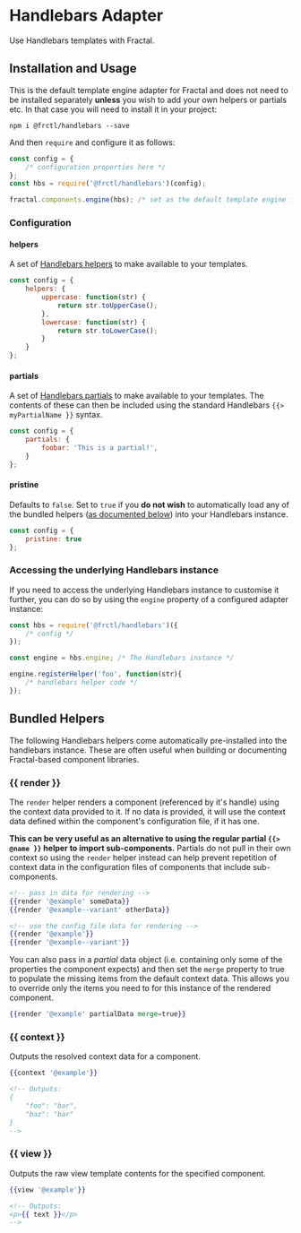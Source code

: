 # Handlebars Adapter

Use Handlebars templates with Fractal.

## Installation and Usage

This is the default template engine adapter for Fractal and does not need to be installed separately **unless** you wish to add your own helpers or partials etc. In that case you will need to install it in your project:

```shell
npm i @frctl/handlebars --save
```

And then `require` and configure it as follows:

```js
const config = {
    /* configuration properties here */
};
const hbs = require('@frctl/handlebars')(config);

fractal.components.engine(hbs); /* set as the default template engine for components */

```

### Configuration

#### helpers

A set of [Handlebars helpers](http://handlebarsjs.com/#helpers) to make available to your templates.

```js
const config = {
    helpers: {
        uppercase: function(str) {
            return str.toUpperCase();
        },
        lowercase: function(str) {
            return str.toLowerCase();
        }
    }
};
```

#### partials

A set of [Handlebars partials](http://handlebarsjs.com/#partials) to make available to your templates. The contents of these can then be included using the standard Handlebars `{{> myPartialName }}` syntax.

```js
const config = {
    partials: {
        foobar: 'This is a partial!',
    }
};
```

#### pristine

Defaults to `false`. Set to `true` if you **do not wish** to automatically load any of the bundled helpers ([as documented below](#helpers)) into your Handlebars instance.

```js
const config = {
    pristine: true
};
```

### Accessing the underlying Handlebars instance

If you need to access the underlying Handlebars instance to customise it further, you can do so by using the `engine` property of a configured adapter instance:

```js
const hbs = require('@frctl/handlebars')({
    /* config */
});

const engine = hbs.engine; /* The Handlebars instance */

engine.registerHelper('foo', function(str){
    /* handlebars helper code */
});

```

## Bundled Helpers

The following Handlebars helpers come automatically pre-installed into the handlebars instance. These are often useful when building or documenting Fractal-based component libraries.

### {{ render }}

The `render` helper renders a component (referenced by it's handle) using the context data provided to it. If no data is provided, it will use the context data defined within the component's configuration file, if it has one.

**This can be very useful as an alternative to using the regular partial `{{> @name }}` helper to import sub-components.** Partials do not pull in their own context so using the `render` helper instead can help prevent repetition of context data in the configuration files of components that include sub-components.

```handlebars
<!-- pass in data for rendering -->
{{render '@example' someData}}
{{render '@example--variant' otherData}}

<!-- use the config file data for rendering -->
{{render '@example'}}
{{render '@example--variant'}}
```

You can also pass in a *partial* data object (i.e. containing only some of the properties the component expects) and then set the `merge` property to true to populate the missing items from the default  context data. This allows you to override only the items you need to for this instance of the rendered component.

```handlebars
{{render '@example' partialData merge=true}}
```

### {{ context }}

Outputs the resolved context data for a component.

```handlebars
{{context '@example'}}

<!-- Outputs:
{
    "foo": "bar",
    "baz": "bar"
}
-->
```

### {{ view }}

Outputs the raw view template contents for the specified component.

```handlebars
{{view '@example'}}

<!-- Outputs:
<p>{{ text }}</p>
-->
```

